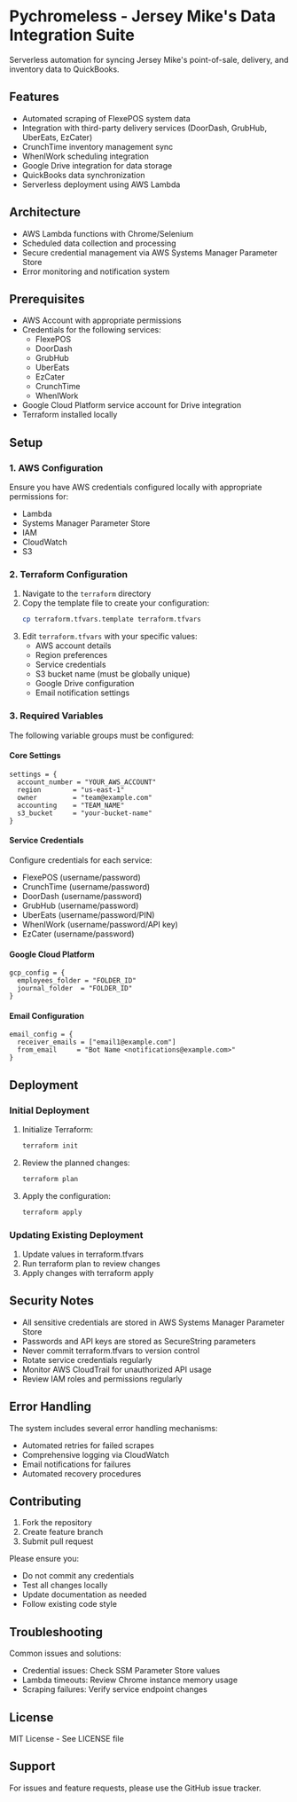 # Pychromeless - Jersey Mike's Data Integration Suite

Serverless automation for syncing Jersey Mike's point-of-sale, delivery, and inventory data to QuickBooks.

## Features

- Automated scraping of FlexePOS system data
- Integration with third-party delivery services (DoorDash, GrubHub, UberEats, EzCater)
- CrunchTime inventory management sync
- WhenIWork scheduling integration
- Google Drive integration for data storage
- QuickBooks data synchronization
- Serverless deployment using AWS Lambda

## Architecture

- AWS Lambda functions with Chrome/Selenium
- Scheduled data collection and processing
- Secure credential management via AWS Systems Manager Parameter Store
- Error monitoring and notification system

## Prerequisites

- AWS Account with appropriate permissions
- Credentials for the following services:
  - FlexePOS
  - DoorDash
  - GrubHub
  - UberEats
  - EzCater
  - CrunchTime
  - WhenIWork
- Google Cloud Platform service account for Drive integration
- Terraform installed locally

## Setup

### 1. AWS Configuration

Ensure you have AWS credentials configured locally with appropriate permissions for:
- Lambda
- Systems Manager Parameter Store
- IAM
- CloudWatch
- S3

### 2. Terraform Configuration

1. Navigate to the `terraform` directory
2. Copy the template file to create your configuration:
   ```bash
   cp terraform.tfvars.template terraform.tfvars
   ```
3. Edit `terraform.tfvars` with your specific values:
   - AWS account details
   - Region preferences
   - Service credentials
   - S3 bucket name (must be globally unique)
   - Google Drive configuration
   - Email notification settings

### 3. Required Variables

The following variable groups must be configured:

#### Core Settings
```hcl
settings = {
  account_number = "YOUR_AWS_ACCOUNT"
  region        = "us-east-1"
  owner         = "team@example.com"
  accounting    = "TEAM_NAME"
  s3_bucket     = "your-bucket-name"
}
```

#### Service Credentials
Configure credentials for each service:
- FlexePOS (username/password)
- CrunchTime (username/password)
- DoorDash (username/password)
- GrubHub (username/password)
- UberEats (username/password/PIN)
- WhenIWork (username/password/API key)
- EzCater (username/password)

#### Google Cloud Platform
```hcl
gcp_config = {
  employees_folder = "FOLDER_ID"
  journal_folder  = "FOLDER_ID"
}
```

#### Email Configuration
```hcl
email_config = {
  receiver_emails = ["email1@example.com"]
  from_email     = "Bot Name <notifications@example.com>"
}
```

## Deployment

### Initial Deployment

1. Initialize Terraform:
   ```bash
   terraform init
   ```

2. Review the planned changes:
   ```bash
   terraform plan
   ```

3. Apply the configuration:
   ```bash
   terraform apply
   ```

### Updating Existing Deployment

1. Update values in terraform.tfvars
2. Run terraform plan to review changes
3. Apply changes with terraform apply

## Security Notes

- All sensitive credentials are stored in AWS Systems Manager Parameter Store
- Passwords and API keys are stored as SecureString parameters
- Never commit terraform.tfvars to version control
- Rotate service credentials regularly
- Monitor AWS CloudTrail for unauthorized API usage
- Review IAM roles and permissions regularly

## Error Handling

The system includes several error handling mechanisms:

- Automated retries for failed scrapes
- Comprehensive logging via CloudWatch
- Email notifications for failures
- Automated recovery procedures

## Contributing

1. Fork the repository
2. Create feature branch
3. Submit pull request

Please ensure you:
- Do not commit any credentials
- Test all changes locally
- Update documentation as needed
- Follow existing code style

## Troubleshooting

Common issues and solutions:
- Credential issues: Check SSM Parameter Store values
- Lambda timeouts: Review Chrome instance memory usage
- Scraping failures: Verify service endpoint changes

## License

MIT License - See LICENSE file

## Support

For issues and feature requests, please use the GitHub issue tracker.